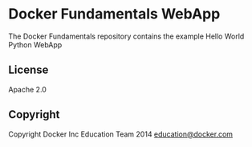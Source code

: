 Docker Fundamentals WebApp
==========================

The Docker Fundamentals repository contains the example Hello World Python WebApp

## License
Apache 2.0

## Copyright

Copyright Docker Inc Education Team 2014 <education@docker.com>
